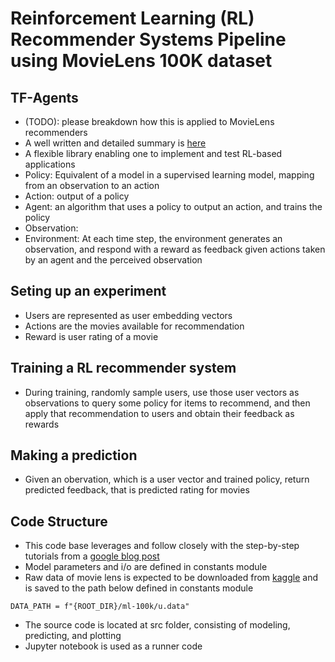 # Reinforcement Learning (RL) Recommender Systems Pipeline using MovieLens 100K dataset

## TF-Agents
* (TODO): please breakdown how this is applied to MovieLens recommenders
* A well written and detailed summary is [here](https://cloud.google.com/blog/topics/developers-practitioners/build-reinforcement-learning-recommendation-application-using-vertex-ai)
* A flexible library enabling one to implement and test RL-based applications
* Policy: Equivalent of a model in a supervised learning model, mapping from an observation to an action
* Action: output of a policy
* Agent: an algorithm that uses a policy to output an action, and trains the policy
* Observation: 
* Environment: At each time step, the environment generates an observation, and respond with a reward as feedback given actions taken by an agent and the perceived observation

## Seting up an experiment
* Users are represented as user embedding vectors
* Actions are the movies available for recommendation
* Reward is user rating of a movie

## Training a RL recommender system
* During training, randomly sample users, use those user vectors as observations to query some policy for items to recommend, and then apply that recommendation to users and obtain their feedback as rewards

## Making a prediction 
* Given an obervation, which is a user vector and trained policy, return predicted feedback, that is predicted rating for movies 

## Code Structure
* This code base leverages and follow closely with the step-by-step tutorials from a [google blog post](https://github.com/yutsai84/vertex-ai-samples/tree/master/community-content/tf_agents_bandits_movie_recommendation_with_kfp_and_vertex_sdk/step_by_step_sdk_tf_agents_bandits_movie_recommendation)
* Model parameters and i/o are defined in constants module
* Raw data of movie lens is expected to be downloaded from [kaggle](https://www.kaggle.com/prajitdatta/movielens-100k-dataset) and is saved to the path below defined in constants module

```
DATA_PATH = f"{ROOT_DIR}/ml-100k/u.data" 
```
* The source code is located at src folder, consisting of modeling, predicting, and plotting
* Jupyter notebook is used as a runner code
